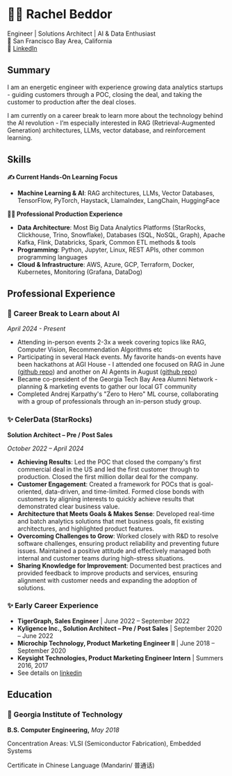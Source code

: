 # 👩‍💻 Rachel Beddor
Engineer | Solutions Architect | AI & Data Enthusiast<br>
📍 San Francisco Bay Area, California<br>
🔗 [LinkedIn](https://www.linkedin.com/in/rachel-beddor-a4763a106/)






## Summary

I am an energetic engineer with experience growing data analytics startups - guiding customers through a POC, closing the deal, and taking the customer to production after the deal closes. 

I am currently on a career break to learn more about the technology behind the AI revolution - I’m especially interested in RAG (Retrieval-Augmented Generation) architectures, LLMs, vector database, and reinforcement learning. 

## Skills

**✍️ Current Hands-On Learning Focus**

- **Machine Learning & AI**: RAG architectures, LLMs, Vector Databases, TensorFlow, PyTorch, Haystack, LlamaIndex, LangChain, HuggingFace

**👩‍🔧 Professional Production Experience**

- **Data Architecture**: Most Big Data Analytics Platforms (StarRocks, Clickhouse, Trino, Snowflake), Databases (SQL, NoSQL, Graph), Apache Kafka, Flink, Databricks, Spark, Common ETL methods & tools
- **Programming**: Python, Jupyter, Linux, REST APIs, other common programming languages
- **Cloud & Infrastructure**: AWS, Azure, GCP, Terraform, Docker, Kubernetes, Monitoring (Grafana, DataDog)

## Professional Experience

### 🚀 Career Break to Learn about AI

*April 2024 - Present*

- Attending in-person events 2-3x a week covering topics like RAG, Computer Vision, Recommendation Algorithms etc
- Participating in several Hack events. My favorite hands-on events have been hackathons at AGI House - I attended one focused on RAG in June ([github repo](https://github.com/rmbeddor14/CRM-optimizer-agihouse-0629-hackathon)) and another on AI Agents in August ([github repo](https://github.com/sakomws/love))
- Became co-president of the Georgia Tech Bay Area Alumni Network - planning & marketing events to gather our local GT community
- Completed Andrej Karpathy's "Zero to Hero" ML course, collaborating with a group of professionals through an in-person study group.
  
### ✨ CelerData (StarRocks)

**Solution Architect – Pre / Post Sales**

*October 2022 – April 2024*

- **Achieving Results**: Led the POC that closed the company's first commercial deal in the US and led the first customer through to production. Closed the first million dollar deal for the company. 
- **Customer Engagement**: Created a framework for POCs that is goal-oriented, data-driven, and time-limited. Formed close bonds with customers by aligning interests to quickly achieve results that demonstrated clear business value.
- **Architecture that Meets Goals & Makes Sense**: Developed real-time and batch analytics solutions that met business goals, fit existing architectures, and highlighted product features.
- **Overcoming Challenges to Grow**: Worked closely with R&D to resolve software challenges, ensuring product reliability and preventing future issues. Maintained a positive attitude and effectively managed both internal and customer teams during high-stress situations.
- **Sharing Knowledge for Improvement**: Documented best practices and provided feedback to improve products and services, ensuring alignment with customer needs and expanding the adoption of solutions.

### ✨ Early Career Experience

- **TigerGraph, Sales Engineer** | June 2022 – September 2022
- **Kyligence Inc., Solution Architect – Pre / Post Sales** | September 2020 – June 2022
- **Microchip Technology, Product Marketing Engineer II** | June 2018 – September 2020
- **Keysight Technologies, Product Marketing Engineer Intern** | Summers 2016, 2017
- See details on [linkedin](https://www.linkedin.com/in/rachel-beddor-a4763a106/)


## Education

### 🐝 Georgia Institute of Technology

**B.S. Computer Engineering,** *May 2018*

Concentration Areas: VLSI (Semiconductor Fabrication), Embedded Systems

Certificate in Chinese Language (Mandarin/ 普通话)
